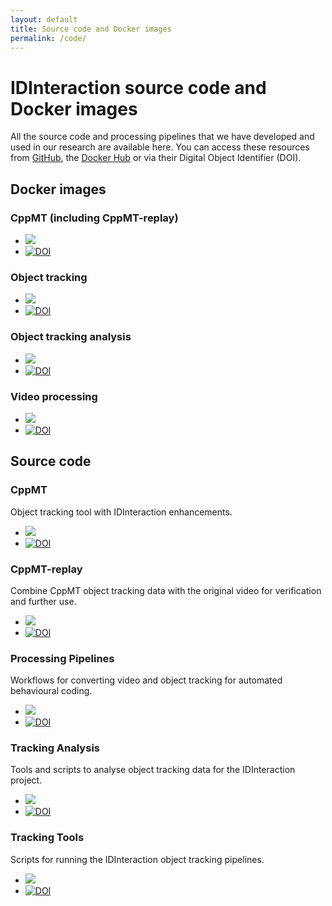 ```yaml
---
layout: default
title: Source code and Docker images
permalink: /code/
---
```


# IDInteraction source code and Docker images

All the source code and processing pipelines that we have developed and used in our research are available here. You can access these resources from [GitHub][idi-github], the [Docker Hub][idi-docker] or via their Digital Object Identifier (DOI).

## Docker images

### CppMT (including CppMT-replay)

* [![](https://img.shields.io/badge/Image-CppMT-green.svg)](https://hub.docker.com/r/idinteraction/cppmt/)
* [![DOI](https://zenodo.org/badge/doi/10.5281/zenodo.44675.svg)](http://dx.doi.org/10.5281/zenodo.44675)

### Object tracking

* [![](https://img.shields.io/badge/Image-object--tracking-green.svg)](https://hub.docker.com/r/idinteraction/object-tracking/)
* [![DOI](https://zenodo.org/badge/doi/10.5281/zenodo.44677.svg)](http://dx.doi.org/10.5281/zenodo.44677)

### Object tracking analysis

* [![](https://img.shields.io/badge/Image-tracking--analysis-green.svg)](https://hub.docker.com/r/idinteraction/analysis/)
* [![DOI](https://zenodo.org/badge/doi/10.5281/zenodo.45983.svg)](http://dx.doi.org/10.5281/zenodo.45983)

### Video processing

* [![](https://img.shields.io/badge/Image-video--processing-green.svg)](https://hub.docker.com/r/idinteraction/video/)
* [![DOI](https://zenodo.org/badge/doi/10.5281/zenodo.44676.svg)](http://dx.doi.org/10.5281/zenodo.44676)

## Source code

### CppMT

Object tracking tool with IDInteraction enhancements.

* [![](https://img.shields.io/badge/Code-CppMT-green.svg)](https://github.com/IDInteraction/CppMT)
* [![DOI](https://zenodo.org/badge/doi/10.5281/zenodo.44674.svg)](http://dx.doi.org/10.5281/zenodo.44674)

### CppMT-replay

Combine CppMT object tracking data with the original video for verification and further use.

* [![](https://img.shields.io/badge/Code-CppMT--replay-green.svg)](https://github.com/IDInteraction/CppMT-replay)
* [![DOI](https://zenodo.org/badge/doi/10.5281/zenodo.44672.svg)](http://dx.doi.org/10.5281/zenodo.44672)

### Processing Pipelines

Workflows for converting video and object tracking for automated behavioural coding.

* [![](https://img.shields.io/badge/Code-processing--pipelines-green.svg)](https://github.com/IDInteraction/processing-pipelines)
* [![DOI](https://zenodo.org/badge/doi/10.5281/zenodo.45976.svg)](http://dx.doi.org/10.5281/zenodo.45976)

### Tracking Analysis

Tools and scripts to analyse object tracking data for the IDInteraction project.

* [![](https://img.shields.io/badge/Code-tracking--analysis-green.svg)](https://github.com/IDInteraction/tracking-analysis)
* [![DOI](https://zenodo.org/badge/doi/10.5281/zenodo.44679.svg)](http://dx.doi.org/10.5281/zenodo.44679)

### Tracking Tools

Scripts for running the IDInteraction object tracking pipelines.

* [![](https://img.shields.io/badge/Code-tracking--tools-green.svg)](https://github.com/IDInteraction/tracking-tools)
* [![DOI](https://zenodo.org/badge/doi/10.5281/zenodo.44670.svg)](http://dx.doi.org/10.5281/zenodo.44670)

[idi-docker]: https://hub.docker.com/u/idinteraction/
[idi-github]: https://github.com/IDInteraction
